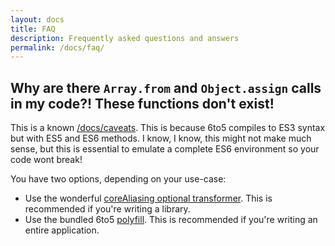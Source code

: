 ```yaml
---
layout: docs
title: FAQ
description: Frequently asked questions and answers
permalink: /docs/faq/
---
```


## Why are there `Array.from` and `Object.assign` calls in my code?! These functions don't exist!

This is a known [/docs/caveats](). This is because 6to5 compiles to ES3 syntax but with ES5 and ES6 methods. I know, I know, this might not make much sense, but this is essential to emulate a complete ES6 environment so your code wont break!

You have two options, depending on your use-case:

 - Use the wonderful [coreAliasing optional transformer](/docs/usage/transformers#core-aliasing). This is recommended if you're writing a library.
 - Use the bundled 6to5 [polyfill](/docs/usage/polyfill). This is recommended if you're writing an entire application.
